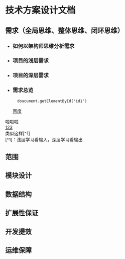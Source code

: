 # **技术方案设计文档**

## **需求（全局思维、整体思维、闭环思维）**

- ### 如何以架构师思维分析需求
- ### 项目的浅层需求
- ### 项目的深层需求
- ### 需求总览
        doucument.getElementById('id1')
  [百度](https://www.baidu.com)

~~啦啦啦~~  
<u>123</u>  
类似这样[^1]  
[^1]：浅层学习看输入，深层学习看输出

## **范围**

## **模块设计**

## **数据结构**

## **扩展性保证**

## **开发提效**

## **运维保障**
